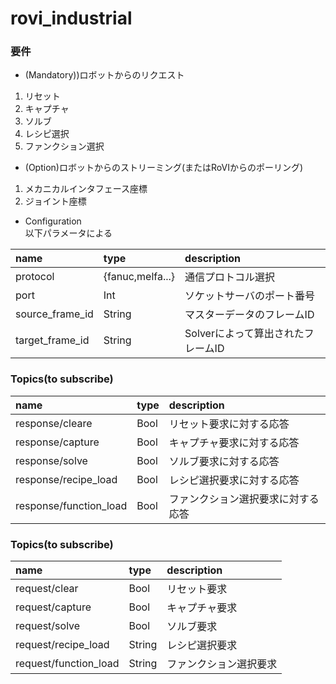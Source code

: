 # rovi_industrial


### 要件  
- (Mandatory))ロボットからのリクエスト  
 1. リセット  
 2. キャプチャ  
 3. ソルブ  
 4. レシピ選択  
 5. ファンクション選択  
- (Option)ロボットからのストリーミング(またはRoVIからのポーリング)  
 1. メカニカルインタフェース座標  
 2. ジョイント座標  

- Configuration  
以下パラメータによる

|name|type|description|
|:----|:----|:----|
|protocol|{fanuc,melfa...}|通信プロトコル選択|
|port|Int|ソケットサーバのポート番号|
|source_frame_id|String|マスターデータのフレームID|
|target_frame_id|String|Solverによって算出されたフレームID|


### Topics(to subscribe)  
|name|type|description|
|:----|:----|:----|
|response/cleare|Bool|リセット要求に対する応答|
|response/capture|Bool|キャプチャ要求に対する応答|
|response/solve|Bool|ソルブ要求に対する応答|
|response/recipe_load|Bool|レシピ選択要求に対する応答|
|response/function_load|Bool|ファンクション選択要求に対する応答|

### Topics(to subscribe)  
|name|type|description|
|:----|:----|:----|
|request/clear|Bool|リセット要求|
|request/capture|Bool|キャプチャ要求|
|request/solve|Bool|ソルブ要求|
|request/recipe_load|String|レシピ選択要求|
|request/function_load|String|ファンクション選択要求|


